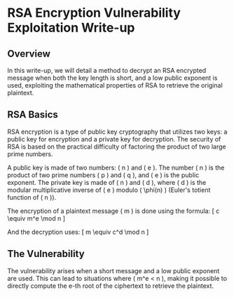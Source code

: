 # RSA Encryption Vulnerability Exploitation Write-up

## Overview
In this write-up, we will detail a method to decrypt an RSA encrypted message when both the key length is short, and a low public exponent is used, exploiting the mathematical properties of RSA to retrieve the original plaintext.

## RSA Basics
RSA encryption is a type of public key cryptography that utilizes two keys: a public key for encryption and a private key for decryption. The security of RSA is based on the practical difficulty of factoring the product of two large prime numbers.

A public key is made of two numbers: \( n \) and \( e \). The number \( n \) is the product of two prime numbers \( p \) and \( q \), and \( e \) is the public exponent. The private key is made of \( n \) and \( d \), where \( d \) is the modular multiplicative inverse of \( e \) modulo \( \phi(n) \) (Euler's totient function of \( n \)).

The encryption of a plaintext message \( m \) is done using the formula: 
\[ c \equiv m^e \mod n \]

And the decryption uses:
\[ m \equiv c^d \mod n \]

## The Vulnerability
The vulnerability arises when a short message and a low public exponent are used. This can lead to situations where \( m^e < n \), making it possible to directly compute the e-th root of the ciphertext to retrieve the plaintext.

